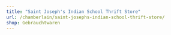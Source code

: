 ```yaml
---
title: "Saint Joseph's Indian School Thrift Store"
url: /chamberlain/saint-josephs-indian-school-thrift-store/
shop: Gebrauchtwaren
---
```


